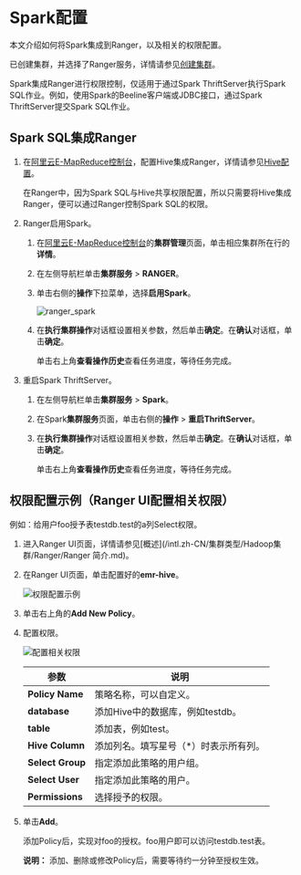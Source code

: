 # Spark配置

本文介绍如何将Spark集成到Ranger，以及相关的权限配置。

已创建集群，并选择了Ranger服务，详情请参见[创建集群](/intl.zh-CN/集群管理/集群配置/创建集群.md)。

Spark集成Ranger进行权限控制，仅适用于通过Spark ThriftServer执行Spark SQL作业。例如，使用Spark的Beeline客户端或JDBC接口，通过Spark ThriftServer提交Spark SQL作业。

## Spark SQL集成Ranger

1.  在[阿里云E-MapReduce控制台](https://emr.console.aliyun.com/)，配置Hive集成Ranger，详情请参见[Hive配置](/intl.zh-CN/集群类型/Hadoop集群/Ranger/组件集成/Hive配置.md)。

    在Ranger中，因为Spark SQL与Hive共享权限配置，所以只需要将Hive集成Ranger，便可以通过Ranger控制Spark SQL的权限。

2.  Ranger启用Spark。

    1.  在[阿里云E-MapReduce控制台](https://emr.console.aliyun.com/)的**集群管理**页面，单击相应集群所在行的**详情**。

    2.  在左侧导航栏单击**集群服务** \> **RANGER**。

    3.  单击右侧的**操作**下拉菜单，选择**启用Spark**。

        ![ranger_spark](https://static-aliyun-doc.oss-accelerate.aliyuncs.com/assets/img/zh-CN/1814027951/p72107.png)

    4.  在**执行集群操作**对话框设置相关参数，然后单击**确定**。在**确认**对话框，单击**确定**。

        单击右上角**查看操作历史**查看任务进度，等待任务完成。

3.  重启Spark ThriftServer。

    1.  在左侧导航栏单击**集群服务** \> **Spark**。

    2.  在Spark**集群服务**页面，单击右侧的**操作** \> **重启ThriftServer**。

    3.  在**执行集群操作**对话框设置相关参数，然后单击**确定**。在**确认**对话框，单击**确定**。

        单击右上角**查看操作历史**查看任务进度，等待任务完成。


## 权限配置示例（Ranger UI配置相关权限）

例如：给用户foo授予表testdb.test的a列Select权限。

1.  进入Ranger UI页面，详情请参见[概述](/intl.zh-CN/集群类型/Hadoop集群/Ranger/Ranger 简介.md)。

2.  在Ranger UI页面，单击配置好的**emr-hive**。

    ![权限配置示例](https://static-aliyun-doc.oss-accelerate.aliyuncs.com/assets/img/zh-CN/3370108951/p11509.png)

3.  单击右上角的**Add New Policy**。

4.  配置权限。

    ![配置相关权限](https://static-aliyun-doc.oss-accelerate.aliyuncs.com/assets/img/zh-CN/2814027951/p11510.png)

    |参数|说明|
    |--|--|
    |**Policy Name**|策略名称，可以自定义。|
    |**database**|添加Hive中的数据库，例如testdb。|
    |**table**|添加表，例如test。|
    |**Hive Column**|添加列名。填写星号（\*）时表示所有列。|
    |**Select Group**|指定添加此策略的用户组。|
    |**Select User**|指定添加此策略的用户。|
    |**Permissions**|选择授予的权限。|

5.  单击**Add**。

    添加Policy后，实现对foo的授权。foo用户即可以访问testdb.test表。

    **说明：** 添加、删除或修改Policy后，需要等待约一分钟至授权生效。


